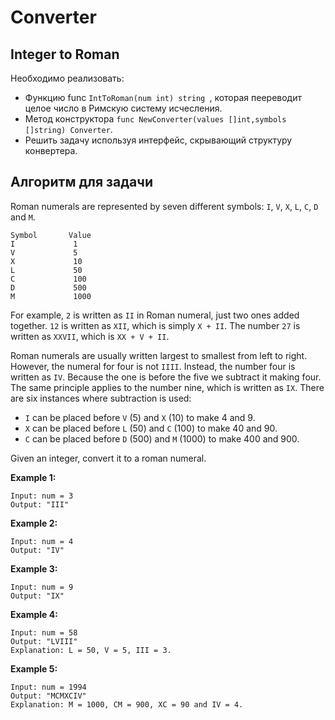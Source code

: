 # Converter

## Integer to Roman

Необходимо реализовать: 

- Функцию func ```IntToRoman(num int) string ```, которая пеереводит целое число в Римскую систему исчесления.
- Метод конструктора ```func NewConverter(values []int,symbols []string) Converter```.
- Решить задачу используя интерфейс, скрывающий структуру конвертера.


## Алгоритм для задачи

Roman numerals are represented by seven different symbols: `I`, `V`, `X`, `L`, `C`, `D` and `M`.

```
Symbol       Value
I             1
V             5
X             10
L             50
C             100
D             500
M             1000
```

For example, `2` is written as `II` in Roman numeral, just two ones added together. `12` is written as `XII`, which is simply `X + II`. The number `27` is written as `XXVII`, which is `XX + V + II`.


Roman numerals are usually written largest to smallest from left to right. However, the numeral for four is not `IIII`. Instead, the number four is written as `IV`. Because the one is before the five we subtract it making four. The same principle applies to the number nine, which is written as `IX`. There are six instances where subtraction is used:

- `I` can be placed before `V` (5) and `X` (10) to make 4 and 9.
- `X` can be placed before `L` (50) and `C` (100) to make 40 and 90.
- `C` can be placed before `D` (500) and `M` (1000) to make 400 and 900.

Given an integer, convert it to a roman numeral.

**Example 1:**

```
Input: num = 3
Output: "III"
```

**Example 2:**

```
Input: num = 4
Output: "IV"
```

**Example 3:**

```
Input: num = 9
Output: "IX"
```

**Example 4:**

```
Input: num = 58
Output: "LVIII"
Explanation: L = 50, V = 5, III = 3.
```

**Example 5:**

```
Input: num = 1994
Output: "MCMXCIV"
Explanation: M = 1000, CM = 900, XC = 90 and IV = 4.
```
